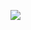 ![](https://web.archive.org/web/20090821082842im_/http://geocities.com/Area51/Labyrinth/5393/g-undercon.gif)

